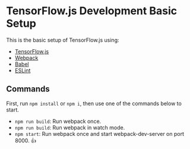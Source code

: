 # TensorFlow.js Development Basic Setup

This is the basic setup of TensorFlow.js using:

- [TensorFlow.js](https://js.tensorflow.org/)
- [Webpack](https://webpack.js.org/)
- [Babel](https://babeljs.io/)
- [ESLint](https://eslint.org/)

## Commands

First, run `npm install` or `npm i`, then use one of the commands below to start.

- `npm run build`: Run webpack once.
- `npm run build`: Run webpack in watch mode.
- `npm start`: Run webpack once and start webpack-dev-server on port 8000. 👍
